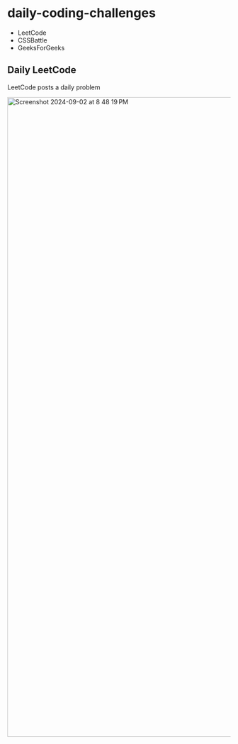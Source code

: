 # daily-coding-challenges

- LeetCode
- CSSBattle
- GeeksForGeeks

## Daily LeetCode

LeetCode posts a daily problem

<img width="1443" alt="Screenshot 2024-09-02 at 8 48 19 PM" src="https://github.com/user-attachments/assets/ab2deb1e-4da2-4827-bbfa-7ff8519056aa">

